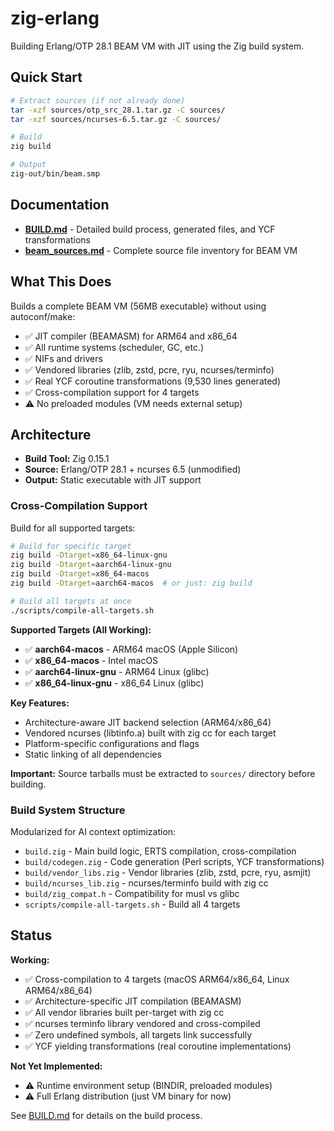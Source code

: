 # zig-erlang

Building Erlang/OTP 28.1 BEAM VM with JIT using the Zig build system.

## Quick Start

```bash
# Extract sources (if not already done)
tar -xzf sources/otp_src_28.1.tar.gz -C sources/
tar -xzf sources/ncurses-6.5.tar.gz -C sources/

# Build
zig build

# Output
zig-out/bin/beam.smp
```

## Documentation

- **[BUILD.md](BUILD.md)** - Detailed build process, generated files, and YCF transformations
- **[beam_sources.md](beam_sources.md)** - Complete source file inventory for BEAM VM

## What This Does

Builds a complete BEAM VM (56MB executable) without using autoconf/make:
- ✅ JIT compiler (BEAMASM) for ARM64 and x86_64
- ✅ All runtime systems (scheduler, GC, etc.)
- ✅ NIFs and drivers
- ✅ Vendored libraries (zlib, zstd, pcre, ryu, ncurses/terminfo)
- ✅ Real YCF coroutine transformations (9,530 lines generated)
- ✅ Cross-compilation support for 4 targets
- ⚠️ No preloaded modules (VM needs external setup)

## Architecture

- **Build Tool:** Zig 0.15.1
- **Source:** Erlang/OTP 28.1 + ncurses 6.5 (unmodified)
- **Output:** Static executable with JIT support

### Cross-Compilation Support

Build for all supported targets:
```bash
# Build for specific target
zig build -Dtarget=x86_64-linux-gnu
zig build -Dtarget=aarch64-linux-gnu
zig build -Dtarget=x86_64-macos
zig build -Dtarget=aarch64-macos  # or just: zig build

# Build all targets at once
./scripts/compile-all-targets.sh
```

**Supported Targets (All Working):**
- ✅ **aarch64-macos** - ARM64 macOS (Apple Silicon)
- ✅ **x86_64-macos** - Intel macOS
- ✅ **aarch64-linux-gnu** - ARM64 Linux (glibc)
- ✅ **x86_64-linux-gnu** - x86_64 Linux (glibc)

**Key Features:**
- Architecture-aware JIT backend selection (ARM64/x86_64)
- Vendored ncurses (libtinfo.a) built with zig cc for each target
- Platform-specific configurations and flags
- Static linking of all dependencies

**Important:** Source tarballs must be extracted to `sources/` directory before building.

### Build System Structure

Modularized for AI context optimization:
- `build.zig` - Main build logic, ERTS compilation, cross-compilation
- `build/codegen.zig` - Code generation (Perl scripts, YCF transformations)
- `build/vendor_libs.zig` - Vendor libraries (zlib, zstd, pcre, ryu, asmjit)
- `build/ncurses_lib.zig` - ncurses/terminfo build with zig cc
- `build/zig_compat.h` - Compatibility for musl vs glibc
- `scripts/compile-all-targets.sh` - Build all 4 targets

## Status

**Working:**
- ✅ Cross-compilation to 4 targets (macOS ARM64/x86_64, Linux ARM64/x86_64)
- ✅ Architecture-specific JIT compilation (BEAMASM)
- ✅ All vendor libraries built per-target with zig cc
- ✅ ncurses terminfo library vendored and cross-compiled
- ✅ Zero undefined symbols, all targets link successfully
- ✅ YCF yielding transformations (real coroutine implementations)

**Not Yet Implemented:**
- ⚠️ Runtime environment setup (BINDIR, preloaded modules)
- ⚠️ Full Erlang distribution (just VM binary for now)

See [BUILD.md](BUILD.md) for details on the build process.
